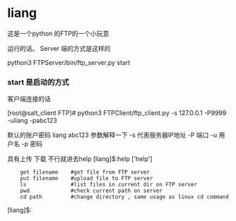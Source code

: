 # liang


这是一个python 的FTP的一个小玩意

运行的话。 Server 端的方式是这样的

python3 FTPServer/bin/ftp_server.py start 

### start 是启动的方式 


客户端连接的话

[root@salt_client FTP]# python3 FTPClient/ftp_client.py -s 127.0.0.1 -P9999 -uliang -pabc123

 默认的账户密码 liang  abc123
参数解释一下 
-s 代表服务器IP地址
-P 端口
-u 用户名
-p 密码


具有上传
下载
不行就进去help
[liang]$:help
['help']

        get filename    #get file from FTP server
        put filename    #upload file to FTP server
        ls              #list files in current dir on FTP server
        pwd             #check current path on server
        cd path         #change directory , same usage as linux cd command
        
[liang]$:

